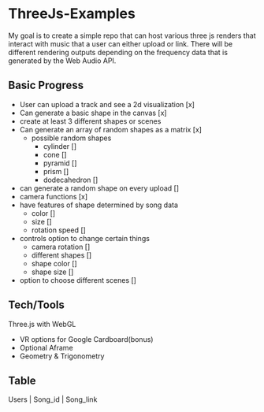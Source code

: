 # ThreeJs-Examples
My goal is to create a simple repo that can host various three js renders that interact with music that a user can either upload or link.
There will be different rendering outputs depending on the frequency data that is generated by the Web Audio API. 

## Basic Progress
- User can upload a track and see a 2d visualization [x]
- Can generate a basic shape in the canvas [x]
- create at least 3 different shapes or scenes
- Can generate an array of random shapes as a matrix [x]
  - possible random shapes
    - cylinder []
    - cone []
    - pyramid []
    - prism []
    - dodecahedron []
- can generate a random shape on every upload []
- camera functions [x]
- have features of shape determined by song data
  - color []
  - size []
  - rotation speed []
- controls option to change certain things
  - camera rotation []
  - different shapes []
  - shape color []
  - shape size []
- option to choose different scenes []

## Tech/Tools
Three.js with WebGL
  - VR options for Google Cardboard(bonus)
  - Optional Aframe
  - Geometry & Trigonometry

## Table
Users | Song_id 
      | Song_link